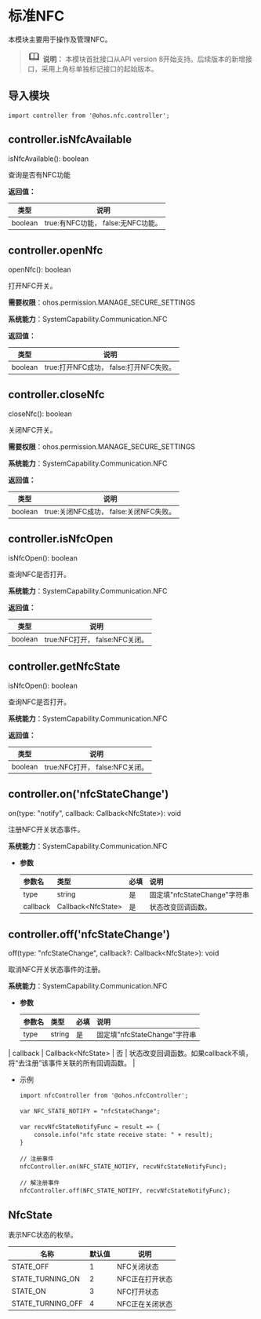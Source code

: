 # 标准NFC

本模块主要用于操作及管理NFC。

> ![icon-note.gif](public_sys-resources/icon-note.gif) **说明：**
> 本模块首批接口从API version 8开始支持。后续版本的新增接口，采用上角标单独标记接口的起始版本。


## **导入模块**

```
import controller from '@ohos.nfc.controller';
```


## controller.isNfcAvailable

isNfcAvailable(): boolean

查询是否有NFC功能

**返回值：**

| **类型** | **说明** |
| -------- | -------- |
| boolean | true:有NFC功能，&nbsp;false:无NFC功能。 |


## controller.openNfc

openNfc(): boolean

打开NFC开关。

**需要权限**：ohos.permission.MANAGE_SECURE_SETTINGS

**系统能力**：SystemCapability.Communication.NFC

**返回值：**

| **类型** | **说明** |
| -------- | -------- |
| boolean | true:打开NFC成功，&nbsp;false:打开NFC失败。 |

## controller.closeNfc

closeNfc(): boolean

关闭NFC开关。

**需要权限**：ohos.permission.MANAGE_SECURE_SETTINGS

**系统能力**：SystemCapability.Communication.NFC

**返回值：**

| **类型** | **说明**                                    |
| -------- | ------------------------------------------- |
| boolean  | true:关闭NFC成功，&nbsp;false:关闭NFC失败。 |

## controller.isNfcOpen

isNfcOpen(): boolean

查询NFC是否打开。

**系统能力**：SystemCapability.Communication.NFC

**返回值：**

| **类型** | **说明**                            |
| -------- | ----------------------------------- |
| boolean  | true:NFC打开，&nbsp;false:NFC关闭。 |

## controller.getNfcState

isNfcOpen(): boolean

查询NFC是否打开。

**系统能力**：SystemCapability.Communication.NFC

**返回值：**

| **类型** | **说明**                            |
| -------- | ----------------------------------- |
| boolean  | true:NFC打开，&nbsp;false:NFC关闭。 |

## controller.on('nfcStateChange')

on(type: "notify", callback: Callback&lt;NfcState&gt;): void

注册NFC开关状态事件。

**系统能力**：SystemCapability.Communication.NFC

- **参数**
  
  | **参数名** | **类型** | **必填** | **说明** |
  | -------- | -------- | -------- | -------- |
  | type | string | 是 | 固定填"nfcStateChange"字符串 |
  | callback | Callback&lt;NfcState&gt; | 是 | 状态改变回调函数。 |



## controller.off('nfcStateChange')

off(type: "nfcStateChange", callback?: Callback&lt;NfcState&gt;): void

取消NFC开关状态事件的注册。

**系统能力**：SystemCapability.Communication.NFC

- **参数**
  
  | **参数名** | **类型** | **必填** | **说明** |
  | -------- | -------- | -------- | -------- |
  | type | string | 是 | 固定填"nfcStateChange"字符串 |
| callback | Callback&lt;NfcState&gt; | 否 | 状态改变回调函数。如果callback不填，将“去注册”该事件关联的所有回调函数。 |
  
- 示例
  ```
  import nfcController from '@ohos.nfcController';
  
  var NFC_STATE_NOTIFY = "nfcStateChange";
  
  var recvNfcStateNotifyFunc = result => {
      console.info("nfc state receive state: " + result);
  }
  
  // 注册事件
  nfcController.on(NFC_STATE_NOTIFY, recvNfcStateNotifyFunc);
  
  // 解注册事件
  nfcController.off(NFC_STATE_NOTIFY, recvNfcStateNotifyFunc);
  ```

## NfcState

表示NFC状态的枚举。

| 名称 | 默认值 | 说明 |
| -------- | -------- | -------- |
| STATE_OFF | 1 | NFC关闭状态 |
| STATE_TURNING_ON | 2 | NFC正在打开状态 |
| STATE_ON | 3      | NFC打开状态 |
| STATE_TURNING_OFF | 4      | NFC正在关闭状态 |
